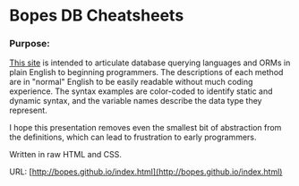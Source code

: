 # Bopes DB Cheatsheets

### Purpose:

[This site](http://bopes.github.io/index.html) is intended to articulate database querying languages and ORMs in plain English to beginning programmers.  The descriptions of each method are in "normal" English to be easily readable without much coding experience. The syntax examples are color-coded to identify static and dynamic syntax, and the variable names describe the data type they represent.

I hope this presentation removes even the smallest bit of abstraction from the definitions, which can lead to frustration to early programmers.

Written in raw HTML and CSS.

URL: [http://bopes.github.io/index.html](http://bopes.github.io/index.html)